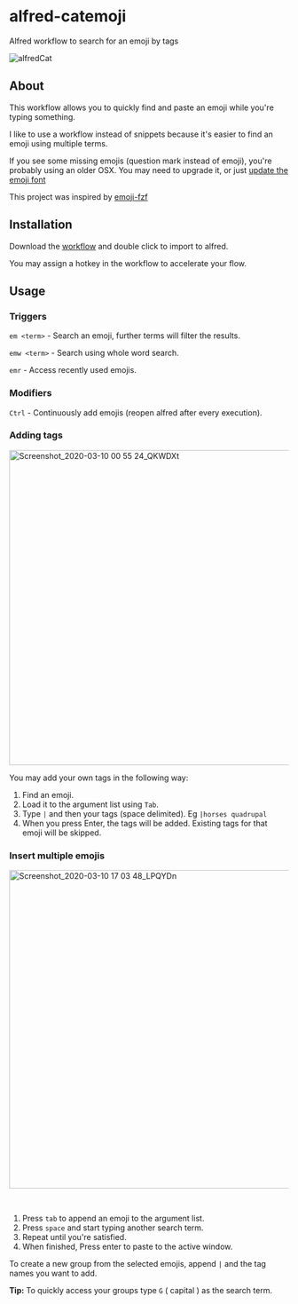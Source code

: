 # alfred-catemoji
Alfred workflow to search for an emoji by tags

![alfredCat](https://user-images.githubusercontent.com/47395660/76165274-5048f480-615e-11ea-9e83-d133f4e96e72.gif)

## About
This workflow allows you to quickly find and paste an emoji while you're typing something.

I like to use a workflow instead of snippets because it's easier to find an emoji using multiple terms.

If you see some missing emojis (question mark instead of emoji), you're probably using an older OSX. You may need to upgrade it, or just [update the emoji font](https://github.com/joypixels/emojione/tree/master/extras/fonts)

This project was inspired by [emoji-fzf](https://github.com/mvertescher/emoji-fzf)

## Installation
Download the [workflow](https://raw.githubusercontent.com/avielsh/alfred-catemoji-workflow/master/alfred-catemoji.alfredworkflow) and double
click to import to alfred.

You may assign a hotkey in the workflow to accelerate your flow.

## Usage
### Triggers
`em <term>` - Search an emoji, further terms will filter the results.

`emw <term>` - Search using whole word search.

`emr` - Access recently used emojis.

### Modifiers
`Ctrl` - Continuously add emojis (reopen alfred after every execution).

### Adding tags

<img width="568" alt="Screenshot_2020-03-10 00 55 24_QKWDXt" src="https://user-images.githubusercontent.com/47395660/76264783-65f81000-626b-11ea-97ec-66374939742a.png">

You may add your own tags in the following way:

1. Find an emoji.
2. Load it to the argument list using `Tab`.
3. Type `|` and then your tags (space delimited). Eg `|horses quadrupal`
4. When you press Enter, the tags will be added. Existing tags for that emoji will be skipped.

### Insert multiple emojis

<img width="574" alt="Screenshot_2020-03-10 17 03 48_LPQYDn" src="https://user-images.githubusercontent.com/47395660/76326390-3b509a80-62f1-11ea-92a6-a82fdcd1f49a.png">

&nbsp;

1. Press `tab` to append an emoji to the argument list.
2. Press `space` and start typing another search term.
3. Repeat until you're satisfied.
3. When finished, Press enter to paste to the active window.

To create a new group from the selected emojis, append `|` and the tag names you want to add.

**Tip:** To quickly access your groups type `G` ( capital ) as the search term.

